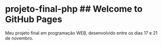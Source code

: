 # projeto-final-php	## Welcome to GitHub Pages
Meu projeto final em programação WEB, desenvolvido entre os dias 17 e 21 de novembro.
